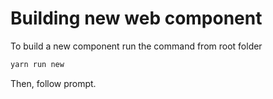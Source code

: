 # Building new web component


To build a new component run the command from root folder

```bash
yarn run new
```

Then, follow prompt.
